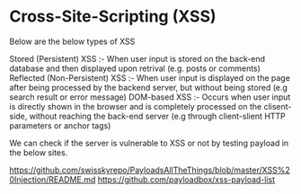 # Cross-Site-Scripting (XSS) 

Below are the below types of XSS 

Stored (Persistent) XSS :- When user input is stored on the back-end database and then displayed upon retrival (e.g. posts or comments) 
Reflected (Non-Persistent) XSS :- When user input is displayed on the page after being processed by the backend server, but without being stored (e.g search result or error message) 
DOM-based XSS :- Occurs when user input is directly shown in the browser and is completely processed on the clisent-side, without reaching the back-end server (e.g through client-slient HTTP parameters or anchor tags) 


We can check if the server is vulnerable to XSS or not by testing payload in the below sites. 

https://github.com/swisskyrepo/PayloadsAllTheThings/blob/master/XSS%20Injection/README.md
https://github.com/payloadbox/xss-payload-list

